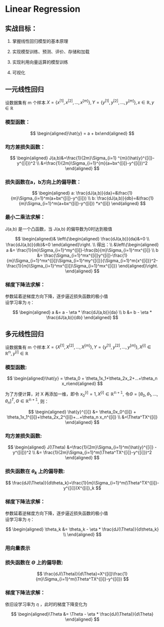 # Linear Regression


## 实战目标：

1. 掌握线性回归模型的基本原理  

2. 实现模型训练、预测、评价、存储和加载

3. 实现利用向量运算的模型训练

4. 可视化


## 一元线性回归

设数据集有 m 个样本 $X=\{x^{[1]},x^{[2]},...,x^{[m]}\},Y=\{y^{[1]},y^{[2]},...,y^{[m]}\},x\in \mathbb{R},y\in \mathbb{R}$


### 模型函数：

$$
\begin{aligned}\hat{y} = a + bx\end{aligned}
$$ 


### 均方差损失函数： 

$$
\begin{aligned} 
J(a,b)&=\frac{1}{2m}\Sigma_{i=1} ^{m}(\hat{y}^{[i]}-y^{[i]})^2 \\
&=\frac{1}{2m}\Sigma_{i=1}^{m}(a+bx^{[i]}-y^{[i]})^2
\end{aligned}
$$


### 损失函数在a，b方向上的偏导数：

$$
\begin{aligned}
a:
\frac{dJ(a,b)}{da}=&\frac{1}{m}\Sigma_{i=1}^m(a+bx^{[i]}-y^{[i]}) \\
b:
\frac{dJ(a,b)}{db}=&\frac{1}{m}\Sigma_{i=1}^m(a+bx^{[i]}-y^{[i]}) *x^{[i]}
\end{aligned}
$$


### 最小二乘法求解：

J(a,b) 是一个凸函数，当 J(a,b) 的偏导数为0时达到极值

$$
\begin{aligned}&
\left\{\begin{aligned}
\frac{dJ(a,b)}{da}&=0 \\
\frac{dJ(a,b)}{db}&=0
\end{aligned}\right. \\
得出：\\
&\left\{\begin{aligned}
a &= \frac{1}{m}\Sigma_{i=1}^my^{[i]}-\frac{b}{m}\Sigma_{i=1}^mx^{[i]} \\
b &= \frac{\Sigma_{i=1}^mx^{[i]}y^{[i]}-\frac{1}{m}\Sigma_{i=1}^mx^{[i]}\Sigma_{i=1}^my^{[i]}}{\Sigma_{i=1}^m{x^{[i]}}^2-\frac{1}{m}\Sigma_{i=1}^mx^{[i]}\Sigma_{i=1}^mx^{[i]}}
\end{aligned}\right.
\end{aligned}
$$


### 梯度下降法求解：

参数延着逆梯度方向下降，逐步逼近损失函数的极小值 <br/>
设学习率为 $\eta$：<br/>

$$
\begin{aligned}
a &= a - \eta * \frac{dJ(a,b)}{da} \\
b &= b - \eta * \frac{dJ(a,b)}{db}
\end{aligned}
$$


## 多元线性回归

设数据集有 m 个样本 $X=\{X^{[1]},X^{[2]},...,X^{[m]}\},Y=\{y^{[1]},y^{[2]},...,y^{[m]}\},X^{[i]}\in \mathbb{R^n},y^{[i]}\in \mathbb{R}$


### 模型函数:

$$
\begin{aligned}\hat{y} = \theta_0 + \theta_1x_1+\theta_2x_2+...+\theta_n x_n\end{aligned}
$$ 

为了方便计算，对 X 再添加一维，即令 $x^{[i]}_0 = 1,X^{[i]}\in \mathbb{R^{n+1}}$, 令$\Theta =[\theta_0,\theta_1,...,\theta_n]^T,\Theta \in\mathbb{R^{n+1}}$, 则： <br/>

$$
\begin{aligned}
\hat{y}^{[i]} &= \theta_0x_0^{[i]} + \theta_1x_1^{[i]}+\theta_2x_2^{[i]}+...+\theta_n x_n^{[i]} \\
&=\Theta^TX^{[i]}
\end{aligned}
$$


### 均方差损失函数:

$$
\begin{aligned}
J(\Theta) &=\frac{1}{2m}\Sigma_{i=1}^m(\hat{y}^{[i]} - y^{[i]})^2 \\
&= \frac{1}{2m}\Sigma_{i=1}^m(\Theta^TX^{[i]}-y^{[i]})^2
\end{aligned}
$$


### 损失函数在 $\theta_k$ 上的偏导数:

$$
\frac{dJ(\Theta)}{d\theta_k}=\frac{1}{m}\Sigma_{i=1}^m(\Theta^TX^{[i]}-y^{[i]})X^{[i]}_k
$$


### 梯度下降法求解：

参数延着逆梯度方向下降，逐步逼近损失函数的极小值 <br/>
设学习率为 $\eta$：<br/>

$$
\begin{aligned}
\theta_k &= \theta_k - \eta * \frac{dJ(\Theta)}{d\theta_k} \\
\end{aligned}
$$


### 用向量表示

### 损失函数在 $\Theta$ 上的偏导数:

$$
\frac{dJ(\Theta)}{d\Theta}=X^{[i]}\frac{1}{m}\Sigma_{i=1}^m(\Theta^TX^{[i]}-y^{[i]})
$$


### 梯度下降法求解：

依旧设学习率为 $\eta$ ，此时的梯度下降变化为 <br/>

$$
\begin{aligned}\Theta &= \Theta - \eta * \frac{dJ(\Theta)}{d\Theta} 
\end{aligned}
$$
